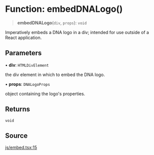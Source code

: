 # Function: embedDNALogo()

> **embedDNALogo**(`div`, `props`): `void`

Imperatively embeds a DNA logo in a div; intended for use outside of a React application.

## Parameters

• **div**: `HTMLDivElement`

the div element in which to embed the DNA logo.

• **props**: `DNALogoProps`

object containing the logo's properties.

## Returns

`void`

## Source

[js/embed.tsx:15](https://github.com/riyavsinha/logomakerjs/blob/1a68b30ba77ebc4d7364dc66477b45820dec335d/src/js/embed.tsx#L15)
